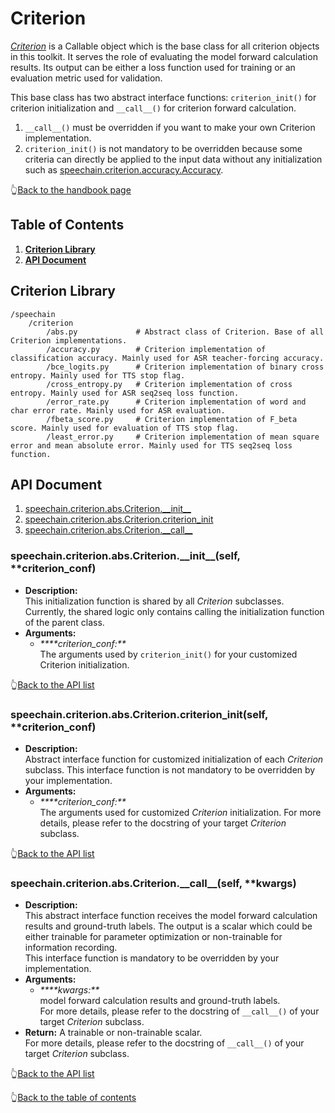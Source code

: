 # Criterion

[*Criterion*](https://github.com/ahclab/SpeeChain/blob/main/speechain/criterion/abs.py)  is a Callable object which is the base class for all criterion objects in this toolkit. 
It serves the role of evaluating the model forward calculation results. 
Its output can be either a loss function used for training or an evaluation metric used for validation.

This base class has two abstract interface functions: `criterion_init()` for criterion initialization and `__call__()` for criterion forward calculation.
1. `__call__()` must be overridden if you want to make your own Criterion implementation.
2. `criterion_init()` is not mandatory to be overridden because some criteria can directly be applied to the input data without any initialization such as [speechain.criterion.accuracy.Accuracy](https://github.com/ahclab/SpeeChain/blob/main/speechain/criterion/accuracy.py#L12).

👆[Back to the handbook page](https://github.com/ahclab/SpeeChain/blob/main/handbook.md#speechain-handbook)

## Table of Contents
1. [**Criterion Library**](https://github.com/ahclab/SpeeChain/tree/main/speechain/criterion#criterion-library)
2. [**API Document**](https://github.com/ahclab/SpeeChain/tree/main/speechain/criterion#api-document)

## Criterion Library
```
/speechain
    /criterion          
        /abs.py             # Abstract class of Criterion. Base of all Criterion implementations.
        /accuracy.py        # Criterion implementation of classification accuracy. Mainly used for ASR teacher-forcing accuracy.
        /bce_logits.py      # Criterion implementation of binary cross entropy. Mainly used for TTS stop flag.
        /cross_entropy.py   # Criterion implementation of cross entropy. Mainly used for ASR seq2seq loss function.
        /error_rate.py      # Criterion implementation of word and char error rate. Mainly used for ASR evaluation.
        /fbeta_score.py     # Criterion implementation of F_beta score. Mainly used for evaluation of TTS stop flag.
        /least_error.py     # Criterion implementation of mean square error and mean absolute error. Mainly used for TTS seq2seq loss function.
```

## API Document
1. [speechain.criterion.abs.Criterion.\_\_init__](https://github.com/ahclab/SpeeChain/tree/main/speechain/criterion#speechaincriterionabscriterion__init__self-criterion_conf)
2. [speechain.criterion.abs.Criterion.criterion_init](https://github.com/ahclab/SpeeChain/tree/main/speechain/criterion#speechaincriterionabscriterioncriterion_initself-criterion_conf)
3. [speechain.criterion.abs.Criterion.\_\_call__](https://github.com/ahclab/SpeeChain/tree/main/speechain/criterion#speechaincriterionabscriterion__call__self-kwargs)

### speechain.criterion.abs.Criterion.\_\_init__(self, **criterion_conf)
* **Description:**  
    This initialization function is shared by all _Criterion_ subclasses.
    Currently, the shared logic only contains calling the initialization function of the parent class.
* **Arguments:**
  * _****criterion_conf:**_  
    The arguments used by `criterion_init()` for your customized Criterion initialization.

👆[Back to the API list](https://github.com/ahclab/SpeeChain/tree/main/speechain/criterion#api-document)

### speechain.criterion.abs.Criterion.criterion_init(self, **criterion_conf)
* **Description:**  
    Abstract interface function for customized initialization of each _Criterion_ subclass.
    This interface function is not mandatory to be overridden by your implementation.
* **Arguments:**
  * _****criterion_conf:**_  
    The arguments used for customized _Criterion_ initialization.
    For more details, please refer to the docstring of your target _Criterion_ subclass.

👆[Back to the API list](https://github.com/ahclab/SpeeChain/tree/main/speechain/criterion#api-document)

### speechain.criterion.abs.Criterion.\_\_call__(self, **kwargs)
* **Description:**  
    This abstract interface function receives the model forward calculation results and ground-truth labels.
    The output is a scalar which could be either trainable for parameter optimization or non-trainable for information recording.  
    This interface function is mandatory to be overridden by your implementation.
* **Arguments:**
  * _****kwargs:**_  
    model forward calculation results and ground-truth labels.  
    For more details, please refer to the docstring of `__call__()` of your target _Criterion_ subclass.
* **Return:**
  A trainable or non-trainable scalar.  
  For more details, please refer to the docstring of `__call__()` of your target _Criterion_ subclass.

👆[Back to the API list](https://github.com/ahclab/SpeeChain/tree/main/speechain/criterion#api-document)

👆[Back to the table of contents](https://github.com/ahclab/SpeeChain/tree/main/speechain/criterion#table-of-contents)
